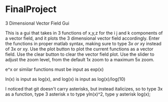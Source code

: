 # FinalProject
3 Dimensional Vector Field Gui

This is a gui that takes in 3 functions of x,y,z for the i j and k components of a vector field,
and it plots the 3 dimensional vector field accordingly. Enter the functions in proper matlab
syntax, making sure to type 3*x or x*y instead of 3x or xy. Use the plot button to plot the current 
functions as a vector field. Use the clear button to clear the vector field plot. Use the slider to
adjust the zoom level, from the default 1x zoom to a maximum 5x zoom.

e^x or similar functions must be input as exp(x)

ln(x) is input as log(x), and log(x) is input as log(x)/log(10)


I noticed that git doesn't carry asterisks, but instead italicizes, so to type 3x as a function, type 3 asterisk x
to type yln(x)^2, type y asterisk log(x);